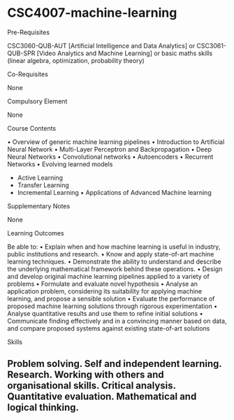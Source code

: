 # CSC4007-machine-learning

Pre-Requisites

CSC3060-QUB-AUT [Artificial Intelligence and Data Analytics] or CSC3061-QUB-SPR [Video Analytics and Machine Learning] or basic maths skills (linear algebra, optimization, probability theory)

Co-Requisites

None

Compulsory Element

None

Course Contents

• Overview of generic machine learning pipelines
• Introduction to Artificial Neural Network
• Multi-Layer Perceptron and Backpropagation
• Deep Neural Networks
• Convolutional networks
• Autoencoders
• Recurrent Networks
• Evolving learned models
- Active Learning
- Transfer Learning
- Incremental Learning
• Applications of Advanced Machine learning

Supplementary Notes

None

Learning Outcomes

Be able to:
• Explain when and how machine learning is useful in industry, public institutions and research.
• Know and apply state-of-art machine learning techniques.
• Demonstrate the ability to understand and describe the underlying mathematical framework behind these operations.
• Design and develop original machine learning pipelines applied to a variety of problems
• Formulate and evaluate novel hypothesis
• Analyse an application problem, considering its suitability for applying machine learning, and propose a sensible solution
• Evaluate the performance of proposed machine learning solutions through rigorous experimentation
• Analyse quantitative results and use them to refine initial solutions
• Communicate finding effectively and in a convincing manner based on data, and compare proposed systems against existing state-of-art solutions

Skills

Problem solving. Self and independent learning. Research. Working with others and organisational skills. Critical analysis. Quantitative evaluation. Mathematical and logical thinking.
----------------------------------------------------------------
